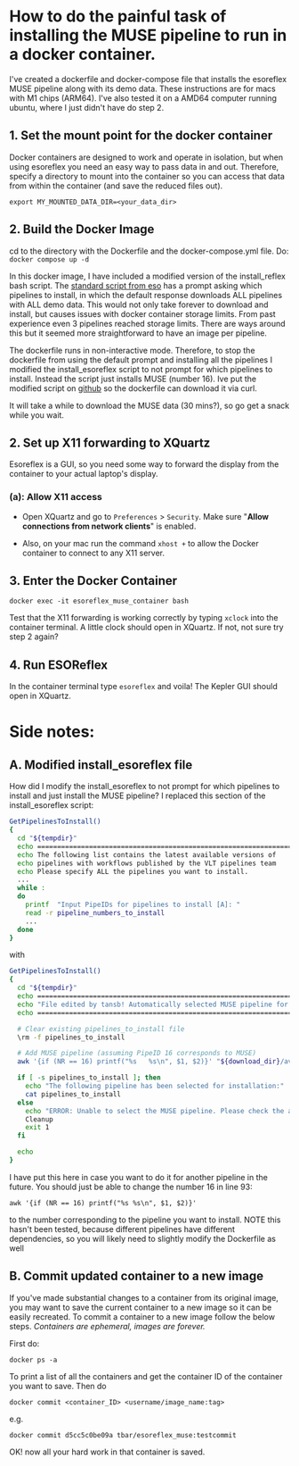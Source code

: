 # How to do the painful task of installing the MUSE pipeline to run in a docker container.

I've created a dockerfile and docker-compose file that installs the esoreflex MUSE pipeline along with its demo data. These instructions are for macs with M1 chips (ARM64). I've also tested it on a AMD64 computer running ubuntu, where I just didn't have do step 2.

## 1. Set the mount point for the docker container
Docker containers are designed to work and operate in isolation, but when using esoreflex you need an easy way to pass data in and out. Therefore, specify a directory to mount into the container so you can access that data from within the container (and save the reduced files out).

```export MY_MOUNTED_DATA_DIR=<your_data_dir>```

## 2. Build the Docker Image

cd to the directory with the Dockerfile and the docker-compose.yml file. Do:
```docker compose up -d```

In this docker image, I have included a modified version of the install_reflex bash script. The [standard script from eso](https://www.eso.org/sci/software/pipelines/install_esoreflex) has a prompt asking which pipelines to install, in which the default response downloads ALL pipelines with ALL demo data. This would not only take forever to download and install, but causes issues with docker container storage limits. From past experience even 3 pipelines reached storage limits. There are ways around this but it seemed more straightforward to have an image per pipeline.

The dockerfile runs in non-interactive mode. Therefore, to stop the dockerfile from using the default prompt and installing all the pipelines I modified the install_esoreflex script to not prompt for which pipelines to install. Instead the script just installs MUSE (number 16). Ive put the modified script on [github](https://github.com/tansb/muse_esoreflex_docker/blob/main/install_esoreflex_muse_only.sh) so the dockerfile can download it via curl.

It will take a while to download the MUSE data (30 mins?), so go get a snack while you wait.

## 2. Set up X11 forwarding to XQuartz

Esoreflex is a GUI, so you need some way to forward the display from the container to your actual laptop's display.

### (a): Allow X11 access

-   Open XQuartz and go to `Preferences` \> `Security`. Make sure "**Allow connections from network clients**" is enabled.

-   Also, on your mac run the command ```xhost +``` to allow the Docker container to connect to any X11 server.

## 3. Enter the Docker Container

```docker exec -it esoreflex_muse_container bash```

Test that the X11 forwarding is working correctly by typing ```xclock``` into the container terminal. A little clock should open in XQuartz. If not, not sure try step 2 again?

## 4. Run ESOReflex

In the container terminal type `esoreflex` and voila! The Kepler GUI should open in XQuartz.

# Side notes:

## A. Modified install_esoreflex file

How did I modify the install_esoreflex to not prompt for which pipelines to install and just install the MUSE pipeline? I replaced this section of the install_esoreflex script:

``` {.bash style="color"}
GetPipelinesToInstall()
{
  cd "${tempdir}"
  echo ==================================================================
  echo The following list contains the latest available versions of
  echo pipelines with workflows published by the VLT pipelines team
  echo Please specify ALL the pipelines you want to install.
  ...
  while :
  do
    printf  "Input PipeIDs for pipelines to install [A]: "
    read -r pipeline_numbers_to_install
    ...
  done
}
```

with

``` {.bash style="color"}
GetPipelinesToInstall()
{
  cd "${tempdir}"
  echo ==================================================================
  echo "File edited by tansb! Automatically selected MUSE pipeline for install"
  echo ==================================================================

  # Clear existing pipelines_to_install file
  \rm -f pipelines_to_install

  # Add MUSE pipeline (assuming PipeID 16 corresponds to MUSE)
  awk '{if (NR == 16) printf("%s   %s\n", $1, $2)}' "${download_dir}/available_pipelines" > pipelines_to_install

  if [ -s pipelines_to_install ]; then
    echo "The following pipeline has been selected for installation:"
    cat pipelines_to_install
  else
    echo "ERROR: Unable to select the MUSE pipeline. Please check the available_pipelines file."
    Cleanup
    exit 1
  fi

  echo
}
```

I have put this here in case you want to do it for another pipeline in the future. You should just be able to change the number 16 in line 93:

```awk '{if (NR == 16) printf("%s %s\n", $1, $2)}'```

to the number corresponding to the pipeline you want to install. NOTE this hasn't been tested, because different pipelines have different dependencies, so you will likely need to slightly modify the Dockerfile as well

## B. Commit updated container to a new image

If you've made substantial changes to a container from its original image, you may want to save the current container to a new image so it can be easily recreated. To commit a container to a new image follow the below steps. *Containers are ephemeral, images are forever.*

First do:

`docker ps -a`

To print a list of all the containers and get the container ID of the container you want to save. Then do

`docker commit <container_ID> <username/image_name:tag>`

e.g.

`docker commit d5cc5c0be09a tbar/esoreflex_muse:testcommit`

OK! now all your hard work in that container is saved.